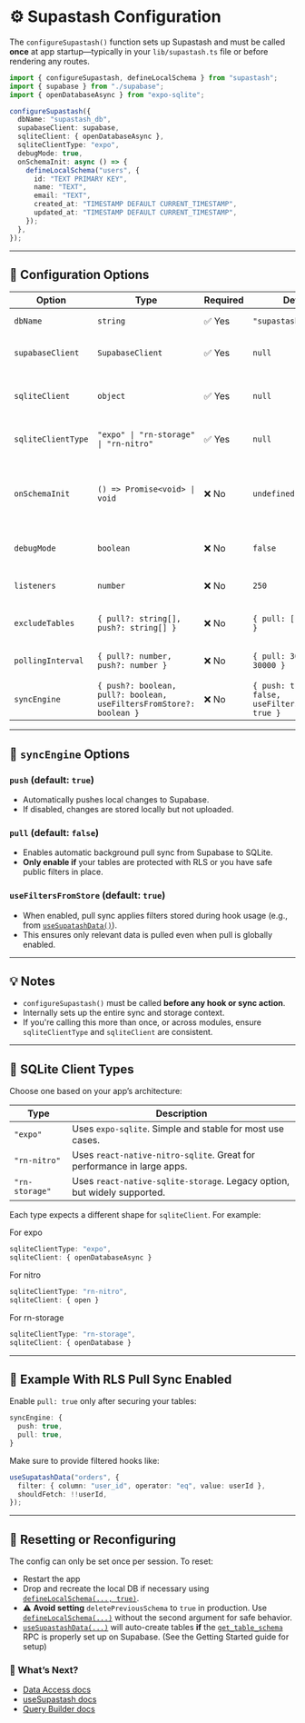# ⚙️ Supastash Configuration

The `configureSupastash()` function sets up Supastash and must be called **once** at app startup—typically in your `lib/supastash.ts` file or before rendering any routes.

```ts
import { configureSupastash, defineLocalSchema } from "supastash";
import { supabase } from "./supabase";
import { openDatabaseAsync } from "expo-sqlite";

configureSupastash({
  dbName: "supastash_db",
  supabaseClient: supabase,
  sqliteClient: { openDatabaseAsync },
  sqliteClientType: "expo",
  debugMode: true,
  onSchemaInit: async () => {
    defineLocalSchema("users", {
      id: "TEXT PRIMARY KEY",
      name: "TEXT",
      email: "TEXT",
      created_at: "TIMESTAMP DEFAULT CURRENT_TIMESTAMP",
      updated_at: "TIMESTAMP DEFAULT CURRENT_TIMESTAMP",
    });
  },
});
```

---

## 🧱 Configuration Options

| Option             | Type                                                                | Required | Default                                                  | Description                                                                                          |
| ------------------ | ------------------------------------------------------------------- | -------- | -------------------------------------------------------- | ---------------------------------------------------------------------------------------------------- |
| `dbName`           | `string`                                                            | ✅ Yes   | `"supastash_db"`                                         | Name of the local SQLite database.                                                                   |
| `supabaseClient`   | `SupabaseClient`                                                    | ✅ Yes   | `null`                                                   | A configured instance of your Supabase client.                                                       |
| `sqliteClient`     | `object`                                                            | ✅ Yes   | `null`                                                   | The SQLite adapter instance. Must match the selected `sqliteClientType`.                             |
| `sqliteClientType` | `"expo" \| "rn-storage" \| "rn-nitro"`                              | ✅ Yes   | `null`                                                   | Specifies which SQLite engine you're using.                                                          |
| `onSchemaInit`     | `() => Promise<void> \| void`                                       | ❌ No    | `undefined`                                              | Optional callback to define local tables using `defineLocalSchema()`. Called once after DB creation. |
| `debugMode`        | `boolean`                                                           | ❌ No    | `false`                                                  | Logs internal sync and DB activity for debugging.                                                    |
| `listeners`        | `number`                                                            | ❌ No    | `250`                                                    | Maximum number of Realtime listeners to attach.                                                      |
| `excludeTables`    | `{ pull?: string[], push?: string[] }`                              | ❌ No    | `{ pull: [], push: [] }`                                 | Prevents specific tables from being synced (pull/push).                                              |
| `pollingInterval`  | `{ pull?: number, push?: number }`                                  | ❌ No    | `{ pull: 30000, push: 30000 }`                           | Interval (ms) for polling Supabase for changes.                                                      |
| `syncEngine`       | `{ push?: boolean, pull?: boolean, useFiltersFromStore?: boolean }` | ❌ No    | `{ push: true, pull: false, useFiltersFromStore: true }` | Controls sync behavior. See below.                                                                   |

---

## 🔁 `syncEngine` Options

### `push` (default: `true`)

- Automatically pushes local changes to Supabase.
- If disabled, changes are stored locally but not uploaded.

### `pull` (default: `false`)

- Enables automatic background pull sync from Supabase to SQLite.
- **Only enable if** your tables are protected with RLS or you have safe public filters in place.

### `useFiltersFromStore` (default: `true`)

- When enabled, pull sync applies filters stored during hook usage (e.g., from [`useSupatashData()`](./useSupastashData.md)).
- This ensures only relevant data is pulled even when pull is globally enabled.

---

## 💡 Notes

- `configureSupastash()` must be called **before any hook or sync action**.
- Internally sets up the entire sync and storage context.
- If you're calling this more than once, or across modules, ensure `sqliteClientType` and `sqliteClient` are consistent.

---

## 🧠 SQLite Client Types

Choose one based on your app’s architecture:

| Type           | Description                                                              |
| -------------- | ------------------------------------------------------------------------ |
| `"expo"`       | Uses `expo-sqlite`. Simple and stable for most use cases.                |
| `"rn-nitro"`   | Uses `react-native-nitro-sqlite`. Great for performance in large apps.   |
| `"rn-storage"` | Uses `react-native-sqlite-storage`. Legacy option, but widely supported. |

Each type expects a different shape for `sqliteClient`. For example:

For expo

```ts
sqliteClientType: "expo",
sqliteClient: { openDatabaseAsync }
```

For nitro

```ts
sqliteClientType: "rn-nitro",
sqliteClient: { open }
```

For rn-storage

```ts
sqliteClientType: "rn-storage",
sqliteClient: { openDatabase }
```

---

## 🔐 Example With RLS Pull Sync Enabled

Enable `pull: true` only after securing your tables:

```ts
syncEngine: {
  push: true,
  pull: true,
}
```

Make sure to provide filtered hooks like:

```ts
useSupatashData("orders", {
  filter: { column: "user_id", operator: "eq", value: userId },
  shouldFetch: !!userId,
});
```

---

## 🧼 Resetting or Reconfiguring

The config can only be set once per session. To reset:

- Restart the app
- Drop and recreate the local DB if necessary using [`defineLocalSchema(..., true)`](./schema-management.md).
- ⚠️ **Avoid setting** `deletePreviousSchema` to `true` in production. Use [`defineLocalSchema(...)`](./schema-management.md) without the second argument for safe behavior.
- [`useSupastashData(...)`](./useSupastashData.md) will auto-create tables **if** the [`get_table_schema`](./getting-started.md) RPC is properly set up on Supabase. (See the Getting Started guide for setup)

### 🔗 What’s Next?

- [Data Access docs](./useSupastashData.md)
- [useSupastash docs](useSupastash-hook.md)
- [Query Builder docs](./supastash-query-builder.md)
